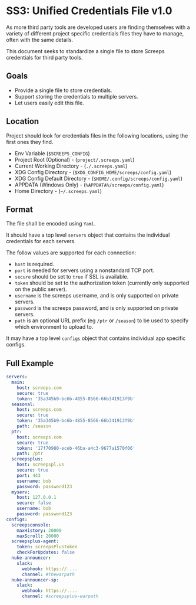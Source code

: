 # SS3: Unified Credentials File v1.0

As more third party tools are developed users are finding themselves with a variety of different project specific credentials files they have to manage, often with the same details.

This document seeks to standardize a single file to store Screeps credentials for third party tools.


## Goals

* Provide a single file to store credentials.
* Support storing the credentials to multiple servers.
* Let users easily edit this file.


## Location

Project should look for credentials files in the following locations, using the first ones they find.

* Env Variable (`$SCREEPS_CONFIG`)
* Project Root (Optional) - (`project/.screeps.yaml`)
* Current Working Directory - (`./.screeps.yaml`)
* XDG Config Directory - (`$XDG_CONFIG_HOME/screeps/config.yaml`)
* XDG Config Default Directory - (`$HOME/.config/screeps/config.yaml`)
* APPDATA (Windows Only) - (`%APPDATA%/screeps/config.yaml`)
* Home Directory - (`~/.screeps.yaml`)


## Format

The file shall be encoded using `Yaml`.

It should have a top level `servers` object that contains the individual credentials for each servers.

The follow values are supported for each connection:

* `host` is required.
* `port` is needed for servers using a nonstandard TCP port.
* `secure` should be set to `true` if SSL is available.
* `token` should be set to the authorization token (currently only supported on the public server).
* `username` is the screeps username, and is only supported on private servers.
* `password` is the screeps password, and is only supported on private servers.
* `path` is an optional URL prefix (eg `/ptr` or `/season`) to be used to specify which environment to upload to.

It may have a top level `configs` object that contains individual app specific configs.


## Full Example

```yaml
servers:
  main:
    host: screeps.com
    secure: true
    token: '35a345b9-bc6b-4855-8566-66b341913f9b'
  seasonal:
    host: screeps.com
    secure: true
    token: '35a345b9-bc6b-4855-8566-66b341913f9b'
    path: /season
  ptr:
    host: screeps.com
    secure: true
    token: '17f70980-eceb-46ba-a4c3-9677a1570f06'
    path: /ptr
  screepsplus:
    host: screepspl.us
    secure: true
    port: 443
    username: bob
    password: password123
  myserv:
    host: 127.0.0.1
    secure: false
    username: bob
    password: password123
configs:
  screepsconsole:
    maxHistory: 20000
    maxScroll: 20000
  screepsplus-agent:
    token: screepsPlusToken
    checkForUpdates: false
  nuke-announcer:
    slack:
      webhook: https://....
      channel: #thewarpath
  nuke-announcer-sp:
    slack:
      webhook: https://....
      channel: #screepsplus-warpath
```
